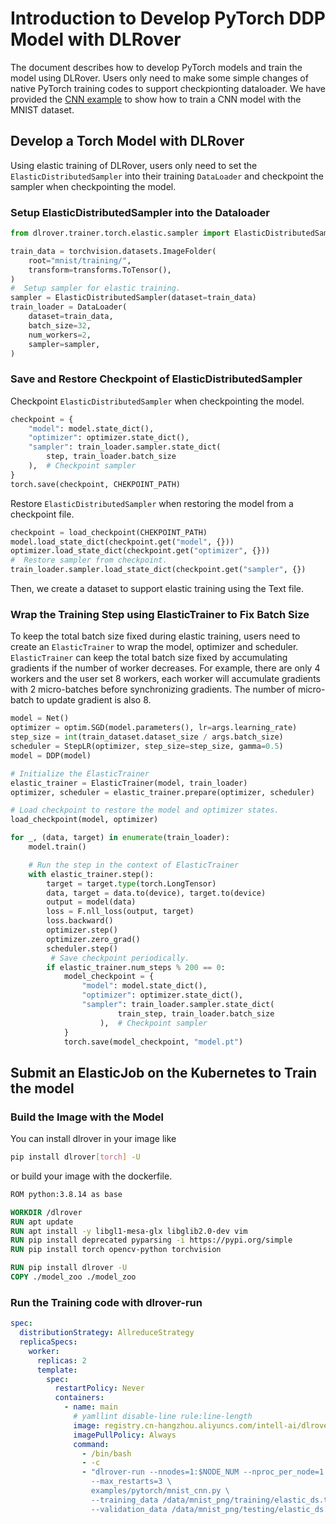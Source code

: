 # Introduction to Develop PyTorch DDP Model with DLRover

The document describes how to develop PyTorch models and train the model
using DLRover. Users only need to make some simple changes
of native PyTorch training codes to support checkpionting dataloader.
We have provided the
[CNN example](../../examples/pytorch/mnist/cnn_train.py) to show how to
train a CNN model with the MNIST dataset.

## Develop a Torch Model with DLRover

Using elastic training of DLRover, users only need to set the
`ElasticDistributedSampler` into their training `DataLoader`
and checkpoint the sampler when checkpointing the model.

### Setup ElasticDistributedSampler into the Dataloader

```Python
from dlrover.trainer.torch.elastic.sampler import ElasticDistributedSampler

train_data = torchvision.datasets.ImageFolder(
    root="mnist/training/",
    transform=transforms.ToTensor(),
)
#  Setup sampler for elastic training.
sampler = ElasticDistributedSampler(dataset=train_data)
train_loader = DataLoader(
    dataset=train_data,
    batch_size=32,
    num_workers=2,
    sampler=sampler,
)
```

### Save and Restore Checkpoint of  ElasticDistributedSampler

Checkpoint `ElasticDistributedSampler` when checkpointing
the model.

```python
checkpoint = {
    "model": model.state_dict(),
    "optimizer": optimizer.state_dict(),
    "sampler": train_loader.sampler.state_dict(
        step, train_loader.batch_size
    ),  # Checkpoint sampler
}
torch.save(checkpoint, CHEKPOINT_PATH)
```

Restore `ElasticDistributedSampler` when restoring the model
from a checkpoint file.

```Python
checkpoint = load_checkpoint(CHEKPOINT_PATH)
model.load_state_dict(checkpoint.get("model", {}))
optimizer.load_state_dict(checkpoint.get("optimizer", {}))
#  Restore sampler from checkpoint.
train_loader.sampler.load_state_dict(checkpoint.get("sampler", {})
```

Then, we create a dataset to support elastic training
using the Text file.

### Wrap the Training Step using ElasticTrainer to Fix Batch Size

To keep the total batch size fixed during elastic training,
users need to create an `ElasticTrainer` to wrap the model, optimizer
and scheduler. `ElasticTrainer` can keep the total batch size
fixed by accumulating gradients if the number of worker decreases.
For example, there are only 4 workers and the user set 8 workers,
each worker will accumulate gradients with 2 micro-batches before
synchronizing gradients. The number of micro-batch to update gradient
is also 8.

```python
model = Net()
optimizer = optim.SGD(model.parameters(), lr=args.learning_rate)
step_size = int(train_dataset.dataset_size / args.batch_size)
scheduler = StepLR(optimizer, step_size=step_size, gamma=0.5)
model = DDP(model)

# Initialize the ElasticTrainer 
elastic_trainer = ElasticTrainer(model, train_loader)
optimizer, scheduler = elastic_trainer.prepare(optimizer, scheduler)

# Load checkpoint to restore the model and optimizer states.
load_checkpoint(model, optimizer)

for _, (data, target) in enumerate(train_loader):
    model.train()

    # Run the step in the context of ElasticTrainer
    with elastic_trainer.step():
        target = target.type(torch.LongTensor)
        data, target = data.to(device), target.to(device)
        output = model(data)
        loss = F.nll_loss(output, target)
        loss.backward()
        optimizer.step()
        optimizer.zero_grad()
        scheduler.step()
         # Save checkpoint periodically.
        if elastic_trainer.num_steps % 200 == 0:
            model_checkpoint = {
                "model": model.state_dict(),
                "optimizer": optimizer.state_dict(),
                "sampler": train_loader.sampler.state_dict(
                        train_step, train_loader.batch_size
                    ),  # Checkpoint sampler
            }
            torch.save(model_checkpoint, "model.pt")
```

## Submit an ElasticJob on the Kubernetes to Train the model

### Build the Image with the Model

You can install dlrover in your image like

```bash
pip install dlrover[torch] -U
```

or build your image with the dockerfile.

```dockerfile
ROM python:3.8.14 as base

WORKDIR /dlrover
RUN apt update
RUN apt install -y libgl1-mesa-glx libglib2.0-dev vim
RUN pip install deprecated pyparsing -i https://pypi.org/simple
RUN pip install torch opencv-python torchvision

RUN pip install dlrover -U
COPY ./model_zoo ./model_zoo
```

### Run the Training code with dlrover-run

```yaml
spec:
  distributionStrategy: AllreduceStrategy
  replicaSpecs:
    worker:
      replicas: 2
      template:
        spec:
          restartPolicy: Never
          containers:
            - name: main
              # yamllint disable-line rule:line-length
              image: registry.cn-hangzhou.aliyuncs.com/intell-ai/dlrover-train:torch201-mnist
              imagePullPolicy: Always
              command:
                - /bin/bash
                - -c
                - "dlrover-run --nnodes=1:$NODE_NUM --nproc_per_node=1
                  --max_restarts=3 \
                  examples/pytorch/mnist_cnn.py \
                  --training_data /data/mnist_png/training/elastic_ds.txt \
                  --validation_data /data/mnist_png/testing/elastic_ds.txt"
```
